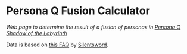 # Persona Q Fusion Calculator

*Web page to determine the result of a fusion of personas in [Persona Q Shadow of the Labyrinth](http://www.atlus.com/personaq)*

Data is based on [this FAQ](http://www.gamefaqs.com/3ds/739685-persona-q-shadow-of-the-labyrinth/faqs/70843) by [Silentsword](http://www.gamefaqs.com/users/silentsword/contributions).